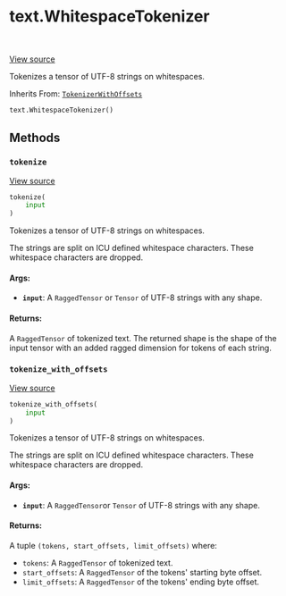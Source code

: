 <div itemscope itemtype="http://developers.google.com/ReferenceObject">
<meta itemprop="name" content="text.WhitespaceTokenizer" />
<meta itemprop="path" content="Stable" />
<meta itemprop="property" content="__init__"/>
<meta itemprop="property" content="tokenize"/>
<meta itemprop="property" content="tokenize_with_offsets"/>
</div>

# text.WhitespaceTokenizer

<!-- Insert buttons and diff -->

<table class="tfo-notebook-buttons tfo-api" align="left">
</table>

<a target="_blank" href="https://github.com/tensorflow/text/tree/master/tensorflow_text/python/ops/whitespace_tokenizer.py">View
source</a>

Tokenizes a tensor of UTF-8 strings on whitespaces.

Inherits From: [`TokenizerWithOffsets`](../text/TokenizerWithOffsets.md)

```python
text.WhitespaceTokenizer()
```

<!-- Placeholder for "Used in" -->

## Methods

<h3 id="tokenize"><code>tokenize</code></h3>

<a target="_blank" href="https://github.com/tensorflow/text/tree/master/tensorflow_text/python/ops/whitespace_tokenizer.py">View
source</a>

```python
tokenize(
    input
)
```

Tokenizes a tensor of UTF-8 strings on whitespaces.

The strings are split on ICU defined whitespace characters. These whitespace
characters are dropped.

#### Args:

*   <b>`input`</b>: A `RaggedTensor` or `Tensor` of UTF-8 strings with any
    shape.

#### Returns:

A `RaggedTensor` of tokenized text. The returned shape is the shape of the input
tensor with an added ragged dimension for tokens of each string.

<h3 id="tokenize_with_offsets"><code>tokenize_with_offsets</code></h3>

<a target="_blank" href="https://github.com/tensorflow/text/tree/master/tensorflow_text/python/ops/whitespace_tokenizer.py">View
source</a>

```python
tokenize_with_offsets(
    input
)
```

Tokenizes a tensor of UTF-8 strings on whitespaces.

The strings are split on ICU defined whitespace characters. These whitespace
characters are dropped.

#### Args:

*   <b>`input`</b>: A `RaggedTensor`or `Tensor` of UTF-8 strings with any shape.

#### Returns:

A tuple `(tokens, start_offsets, limit_offsets)` where:

*   `tokens`: A `RaggedTensor` of tokenized text.
*   `start_offsets`: A `RaggedTensor` of the tokens' starting byte offset.
*   `limit_offsets`: A `RaggedTensor` of the tokens' ending byte offset.
